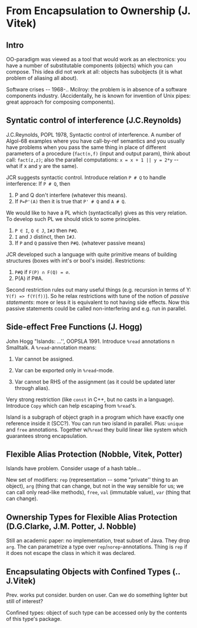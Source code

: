 # From Encapsulation to Ownership (J. Vitek)

## Intro

OO-paradigm was viewed as a tool that would work as an electronics: you have a 
number of substitutable components (objects) which you can compose. This idea
did not work at all: objects has subobjects (it is what problem of aliasing all
about).

Software crises -- 1968-.. Mcilroy: the problem is in absence of a software 
components industry. (Accidentally, he is known for invention of Unix pipes: great
approach for composing components).

## Syntatic control of interference (J.C.Reynolds)

J.C.Reynolds, POPL 1978, Syntactic control of interference. A number of Algol-68 
examples where you have call-by-ref semantics and you usually have problems when
you pass the same thing in place of different parameters of a procedure
(`fact(n,f)` (input and output param), think about call: `fact(z,z)`; also the 
parallel computations: `x = x + 1 || y = 2*y` -- what if x and y are the same).

JCR suggests syntactic control. Introduce relation `P # Q` to handle interference:
If `P # Q`, then

1. P and Q don't interfere (whatever this means).
2. If `P=P'(A)` then it is true that `P' # Q` and `A # Q`.

We would like to have a PL which (syntactically) gives as this very relation. To 
develop such PL we should stick to some principles.

1. `P ∈ I`, `Q ∈ J`, `I#J` then `P#Q`.
2. `I` and `J` distinct, then `I#J`.
3. If `P` and `Q` passive then `P#Q`. (whatever passive means)

JCR developed such a language with quite primitive means of building structures 
(boxes with int's or bool's inside). Restrictions:

1. `P#Q` if `F(P) ∩ F(Q) = ∅`.
2. P(A) if P#A.

Second restriction rules out many useful things (e.g. recursion in terms of Y:
`Y(f) => f(Y(f))`). So he relax restrictions with tune of the notion of *passive
statements*: more or less it is equivalent to not having side effects. Now this 
passive statements could be called non-interfering and e.g. run in parallel.

## Side-effect Free Functions (J. Hogg)

John Hogg "Islands: ...'', OOPSLA 1991. Introduce `%read` annotations n Smalltalk.
A `%read`-annotation means:

1. Var cannot be assigned.

2. Var can be exported only in `%read`-mode.

3. Var cannot be RHS of the assignment (as it could be updated later through alias).

Very strong restriction (like `const` in C++, but no casts in a language). Introduce
`Copy` which can help escaping from `%read`'s.

Island is a subgraph of object graph in a program which have exactly one reference 
inside it (SCC?). You can run two island in parallel. Plus: `unique` and `free` annotations.
Together w/`%read` they build linear like system which guarantees strong encapsulation.

## Flexible Alias Protection (Nobble, Vitek, Potter)

Islands have problem. Consider usage of a hash table...

New set of modifiers: `rep` (representation -- some "private'' thing to an object), 
`arg` (thing that can change, but not in the way sensible for us; we can call only 
read-like methods), `free`, `val` (immutable value), `var` (thing that can change).

## Ownership Types for Flexible Alias Protection (D.G.Clarke, J.M. Potter, J. Nobble)

Still an academic paper: no implementation, treat subset of Java.
They drop `arg`. The can parametrize a type over `rep`/`norep`-annotations. 
Thing is `rep` if it does not escape the class in which it was declared.

## Encapsulating Objects with Confined Types (.. J.Vitek)

Prev. works put consider. burden on user. Can we do something lighter but still of
interest?

Confined types: object of such type can be accessed only by the contents of this
type's package.

